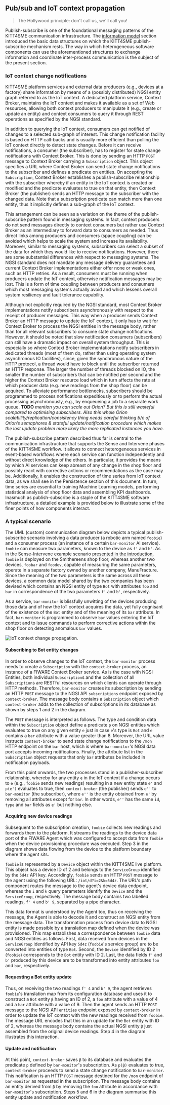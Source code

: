 Pub/sub and IoT context propagation
-----------------------------------
> The Hollywood principle: don't call us, we'll call you!

Publish-subscribe is one of the foundational messaging patterns of the
KITT4SME communication infrastructure. The [information model][info-model]
section introduced the basic data structures on which the KITT4SME
publish-subscribe mechanism rests. The way in which heterogeneous
software components can use the aforementioned structures to exchange
information and coordinate inter-process communication is the subject
of the present section.


### IoT context change notifications

KITT4SME platform services and external data producers (e.g., devices
at a factory) share information by means of a (possibly distributed)
NGSI entity graph referred to as the IoT context. A dedicated platform
service, Context Broker, maintains the IoT context and makes it available
as a set of Web resources, allowing both context producers to manipulate
it (e.g., create or update an entity) and context consumers to query
it through REST operations as specified by the NGSI standard.

In addition to querying the IoT context, consumers can get notified
of changes to a selected sub-graph of interest. This change notification
facility is based on HTTP call-backs and is usually more efficient than
polling the IoT context directly to detect state changes. Before it can
receive notifications, a consumer (the subscriber), has to register for
state change notifications with Context Broker. This is done by sending
an HTTP `POST` message to Context Broker carrying a `Subscription` object.
This object specifies a URL where Context Broker can send state change
notifications to the subscriber and defines a predicate on entities.
On accepting the `Subscription`, Context Broker establishes a publish-subscribe
relationship with the subscriber whereby if an entity in the IoT context
is created or modified and the predicate evaluates to true on that entity,
then Context Broker (the publisher) sends an HTTP message to the subscriber
with the changed data. Note that a subscription predicate can match more
than one entity, thus it implicitly defines a sub-graph of the IoT context.

This arrangement can be seen as a variation on the theme of the
publish-subscribe pattern found in messaging systems. In fact, context
producers do not send messages directly to context consumers but rather
use Context Broker as an intermediary to forward data to consumers as
needed. Thus direct links among producers and consumers (space coupling)
can be avoided which helps to scale the system and increase its availability.
Moreover, similar to messaging systems, subscribers can select a subset
of the data for which they would like to receive notifications. However,
there are some substantial differences with respect to messaging systems.
The NGSI standard does not mandate any message delivery guarantees and
current Context Broker implementations either offer none or weak ones,
such as HTTP retries. As a result, consumers must be running when producers
update the IoT context, otherwise notification messages may be lost.
This is a form of time coupling between producers and consumers which
most messaging systems actually avoid and which lessens overall system
resiliency and fault tolerance capability.

Although not explicitly required by the NGSI standard, most Context
Broker implementations notify subscribers asynchronously with respect
to the receipt of producer messages. This way when a producer sends
Context Broker an HTTP message to update the IoT context, it only has
to wait for Context Broker to process the NGSI entities in the message
body, rather than for all relevant subscribers to consume state change
notifications. However, it should be noted that slow notification consumers
(subscribers) can still have a dramatic impact on overall system throughput.
This is especially so where Context Broker implementations notify subscribers
in dedicated threads (most of them do, rather than using operating system
asynchronous IO facilities), since, given the synchronous nature of the
HTTP protocol, a thread would have to block until the subscriber returned
an HTTP response. The larger the number of threads blocked on IO, the
smaller the number of subscribers that can be notified per second and
the higher the Context Broker resource load which in turn affects the
rate at which producer data (e.g. new readings from the shop floor) can
be acquired. To alleviate performance bottlenecks, subscribers should
be programmed to process notifications expeditiously or to perform the
actual processing asynchronously, e.g., by enqueueing a job to a separate
work queue.
**TODO** *mention you can scale out Orion? But this is still wasteful
compared to optimising subscribers. Also this whole Orion
scalability/replication/consistency thing needs careful thinking b/c
of Orion’s semaphores & stateful update/notification procedure which
makes the lost update problem more likely the more replicated instances
you have.*

The publish-subscribe pattern described thus far is central to the
communication infrastructure that supports the Sense and Intervene
phases of the KITT4SME workflow. It allows to connect heterogeneous
services in event-based workflows where each service can function
independently and without direct knowledge of the others. In particular,
it provides the means by which AI services can keep abreast of any
change in the shop floor and possibly react with corrective actions
or recommendations as the case may be. Additionally, it enables the
construction of time series from IoT context data, as we shall see in
the Persistence section of this document. In turn, time series are
essential to training Machine Learning models, performing statistical
analysis of shop floor data and assembling KPI dashboards. Inasmuch
as publish-subscribe is a staple of the KITT4SME software infrastructure,
a detailed example is provided below to illustrate some of the finer
points of how components interact.


### A typical scenario

The UML (custom) communication diagram below depicts a typical publish-subscribe
scenario involving a data producer (a robotic arm named `foobie`) and
a consumer process (an instance of a certain `bar-monitor` AI service).
`foobie` can measure two parameters, known to the device as `f'` and
`b'`. As in the Sense-Intervene example scenario [presented in the
introduction][intro.plat.s-i], `foobie` is deployed on the Smithereens
shop floor, whereas another two devices, `foobar` and `foodev`, capable
of measuring the same parameters, operate in a separate factory owned
by another company, ManuFracture. Since the meaning of the two parameters
is the same across all these devices, a common data model shared by
the two companies has been devised which contains an NGSI entity of
type `Bot` with attributes `foo` and `bar` in correspondence of the
two parameters `f'` and `b'`, respectively.

As a service, `bar-monitor` is blissfully unwitting of the devices
producing those data and of how the IoT context acquires the data,
yet fully cognisant of the existence of the `Bot` entity and of the
meaning of its `bar` attribute. In fact, `bar-monitor` is programmed
to observe `bar` values entering the IoT context and to issue commands
to perform corrective actions within the shop floor on detecting anomalous
`bar` values.

![IoT context change propagation.][dia.ctx-change]

#### Subscribing to Bot entity changes
In order to observe changes to the IoT context, the `bar-monitor` process
needs to create a `Subscription` with the `context-broker` process, an
instance of a FIWARE Context Broker service. As is the case with NGSI
Entities, both individual `Subscription`s and the collection of all
`Subscription`s are RESTful resources on which clients can operate
through HTTP methods. Therefore, `bar-monitor` creates its subscription
by sending an HTTP `POST` message to the NGSI API `subscriptions` endpoint
exposed by `context-broker`. The message body contains a `Subscription`
object which `context-broker` adds to the collection of subscriptions
in its database as shown by steps 1 and 2 in the diagram.

The `POST` message is interpreted as follows. The type and condition
data within the `Subscription` object define a predicate `p` on NGSI
entities which evaluates to true on any given entity `e` just in case
`e`'s type is `Bot` and `e` contains a `bar` attribute with a value
greater than 8. Moreover, the URL value instructs `context-broker` to
send state change notifications to the `/mon` HTTP endpoint on the `bar`
host, which is where `bar-monitor`'s NGSI data port accepts incoming
notifications. Finally, the attribute list in the `Subscription` object
requests that only `bar` attributes be included in notification payloads.

From this point onwards, the two processes stand in a publisher-subscriber
relationship, whereby for any entity `e` in the IoT context if a change
occurs to `e` (e.g., `foobie` sends new readings) resulting in a new
entity state `e'` and `p(e')` evaluates to true, then `context-broker`
(the publisher) sends `e''` to `bar-monitor` (the subscriber), where
`e''` is the entity obtained from `e'` by removing all attributes except
for `bar`. In other words, `e''` has the same `id`, `type` and `bar`
fields as `e'` but nothing else.

#### Acquiring new device readings
Subsequent to the subscription creation, `foobie` collects new readings
and forwards them to the platform. It streams the readings to the device
data port of the FIWARE Agent which was configured to accept data from
`foobie` when the device provisioning procedure was executed. Step 3
in the diagram shows data flowing from the device to the platform boundary
where the agent sits.

`foobie` is represented by a `Device` object within the KITT4SME live
platform. This object has a device ID of 2 and belongs to the `ServiceGroup`
identified by the `5d4z` API key. Accordingly, `foobie` sends an HTTP
`POST` message to the agent using the following URL: `/iot/d?i=2&k=5d4z`.
The URL's path component routes the message to the agent's device data
endpoint, whereas the `i` and `k` query parameters identify the `Device`
and the `ServiceGroup`, respectively. The message body contains two
labelled readings, `f' 4` and `b' 9`, separated by a pipe character.

This data format is understood by the Agent too, thus on receiving the
message, the Agent is able to decode it and construct an NGSI entity
from the message data. The transformation process from device data to
NGSI entity is made possible by a translation map defined when the device
was provisioned. This map establishes a correspondence between `foobie`
data and NGSI entities as follows. First, data received from devices
in the `ServiceGroup` identified by API key `5d4z` (`foobie`'s service
group) are to be converted into entities of type `Bot`. Second, the
`Device` identified by ID 2 (`foobie`) corresponds to the `Bot` entity
with ID 2. Last, the data fields `f'` and `b'` produced by this device
are to be transformed into entity attributes `foo` and `bar`, respectively.

#### Requesting a Bot entity update
Thus, on receiving the two readings `f' 4` and `b' 9`, the agent retrieves
`foobie`'s translation map from its configuration database and uses it
to construct a `Bot` entity `β` having an ID of 2, a `foo` attribute
with a value of 4 and a `bar` attribute with a value of 9. Then the
agent sends an HTTP `POST` message to the NGSI API `entities` endpoint
exposed by `context-broker` in order to update the IoT context with
the new readings received from `foobie`. The message URL encodes that
this in an update for the `Bot` entity with ID of 2, whereas the message
body contains the actual NGSI entity `β` just assembled from the original
device readings. Step 4 in the diagram illustrates this interaction.

#### Update and notification
At this point, `context-broker` saves `β` to its database and evaluates
the predicate `p` defined by `bar-monitor`'s subscription. As `p(β)`
evaluates to true, `context-broker` proceeds to send a state change
notification to `bar-monitor`. This notification is an HTTP `POST`
message destined for the `/mon` endpoint of `bar-monitor` as requested
in the subscription. The message body contains an entity derived from
`β` by removing the `foo` attribute in accordance with `bar-monitor`'s
subscription. Steps 5 and 6 in the diagram summarise this entity update
and notification workflow.




[dia.ctx-change]: ./ctx-change-propagation.png
[info-model]: ./data.md
[intro.plat.s-i]: ../intro/platform.md#senseintervene
